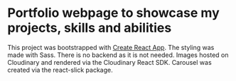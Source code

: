 # Portfolio webpage to showcase my projects, skills and abilities

This project was bootstrapped with [Create React App](https://github.com/facebook/create-react-app).
The styling was made with Sass. There is no backend as it is not needed.
Images hosted on Cloudinary and rendered via the Cloudinary React SDK.
Carousel was created via the react-slick package.